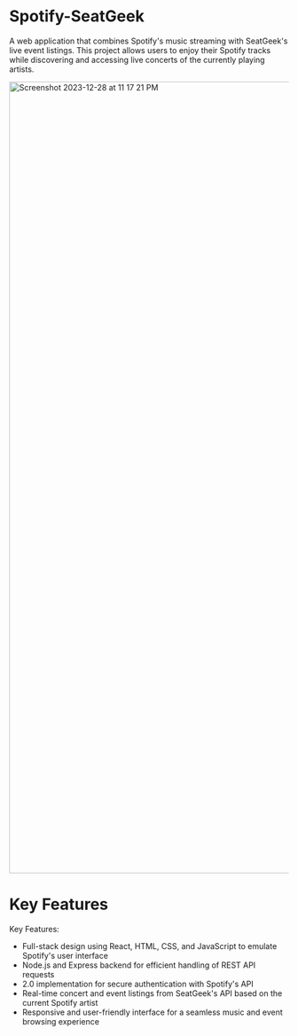 # Spotify-SeatGeek
A web application that combines Spotify's music streaming with SeatGeek's live event listings. This project allows users to enjoy their Spotify tracks while discovering and accessing live concerts of the currently playing artists. 

<img width="1428" alt="Screenshot 2023-12-28 at 11 17 21 PM" src="https://github.com/Sparkman2/Spotify-SeatGeek/assets/96559493/a547f052-ce15-4743-a84e-51d9f79aa45c">

# Key Features

Key Features:

- Full-stack design using React, HTML, CSS, and JavaScript to emulate Spotify's user interface
- Node.js and Express backend for efficient handling of REST API requests
-  2.0 implementation for secure authentication with Spotify's API
- Real-time concert and event listings from SeatGeek's API based on the current Spotify artist
- Responsive and user-friendly interface for a seamless music and event browsing experience


